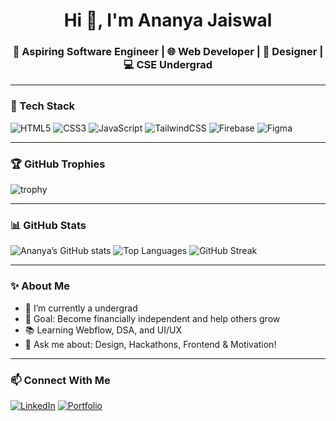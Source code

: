 <h1 align="center">Hi 👋, I'm Ananya Jaiswal</h1>
<h3 align="center">🚀 Aspiring Software Engineer | 🌐 Web Developer | 🎨 Designer | 💻 CSE Undergrad</h3>

---

### 🧰 Tech Stack
![HTML5](https://img.shields.io/badge/html5-%23E34F26.svg?style=flat&logo=html5&logoColor=white)
![CSS3](https://img.shields.io/badge/css3-%231572B6.svg?style=flat&logo=css3&logoColor=white)
![JavaScript](https://img.shields.io/badge/javascript-%23323330.svg?style=flat&logo=javascript&logoColor=%23F7DF1E)
![TailwindCSS](https://img.shields.io/badge/TailwindCSS-38B2AC?style=flat&logo=tailwind-css&logoColor=white)
![Firebase](https://img.shields.io/badge/firebase-ffca28?style=flat&logo=firebase&logoColor=black)
![Figma](https://img.shields.io/badge/figma-F24E1E?style=flat&logo=figma&logoColor=white)

---

### 🏆 GitHub Trophies
![trophy](https://github-profile-trophy.vercel.app/?username=AnanyaJaiswal2&theme=gruvbox&no-frame=true)

---

### 📊 GitHub Stats
![Ananya’s GitHub stats](https://github-readme-stats.vercel.app/api?username=AnanyaJaiswal2&show_icons=true&theme=radical)
![Top Languages](https://github-readme-stats.vercel.app/api/top-langs/?username=AnanyaJaiswal2&layout=compact&theme=radical)
![GitHub Streak](https://streak-stats.demolab.com/?user=AnanyaJaiswal2&theme=radical)

---

### ✨ About Me
- 🌱 I’m currently a undergrad
- 🎯 Goal: Become financially independent and help others grow
- 📚 Learning Webflow, DSA, and UI/UX
- 💬 Ask me about: Design, Hackathons, Frontend & Motivation!

---

### 📫 Connect With Me
[![LinkedIn](https://img.shields.io/badge/LinkedIn-blue?logo=linkedin&style=flat)](https://www.linkedin.com/in/your-profile/)
[![Portfolio](https://img.shields.io/badge/Portfolio-Visit-blueviolet)](https://your-portfolio-link.com)
